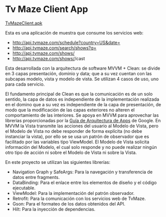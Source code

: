 # Tv Maze Client App

[TvMazeClient.apk](/TvMazeClient.apk)

Esta es una aplicación de muestra que consume los servicios web:
* http://api.tvmaze.com/schedule?country=US&date=<today> 
* http://api.tvmaze.com/search/shows?q=<query> 
* http://api.tvmaze.com/shows/<id> 
* http://api.tvmaze.com/shows/<id>/cast

Esta desarrollada con la arquitectura de software MVVM + Clean: se divide en 3 capas presentación,
dominio y data; que a su vez cuentan con las subcapas modelo, vista y modelo de vista. 
Se utilizan 4 casos de uso, uno para cada servicio.

El fundamento principal de Clean es que la comunicación es de un solo sentido, la capa de datos es
independiente de la implementación realizada en el domino que a su vez es independiente de la capa
de presentación, de modo que la modificación de las capas exteriores no alteren el comportamiento de
las interiores. Se apoya en MVVM para aprovechar las librerias proporcionadas por la 
[Guía de Arquitectura de Apps](https://developer.android.com/jetpack/guide?hl=es-419) de Google. 
En MVVM la Vista transmite las acciones del usuario al Modelo de Vista, pero el Modelo de Vista no debe responder de forma explícita (no debe instanciar la vista),
por ello se se usa un patrón de observador que es facilitado por las variables tipo ViewModel.
El Modelo de Vista solicita información del Modelo, el cual solo responde y no puede realizar ningún otro tipo de acción ni sobre el Modelo de Vista ni sobre la Vista.

En este proyecto se utilizan las siguientes librerías:

* Navigation Graph y SafeArgs: Para la navegación y transferencia de datos entre fragments.
* DataBinding: Para el enlace entre los elementos de diseño y el código ejecutable.
* ViewModel: Para la implementación del patrón observador.
* Retrofit: Para la comunicación con los servicios web de TvMaze.
* Gson: Para el formateo de los datos obtenidos del API.
* Hilt: Para la inyección de dependencias.